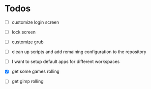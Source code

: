 # Todos

- [ ] customize login screen
- [ ] lock screen
- [ ] customize grub
- [ ] clean up scripts and add remaining configuration to the repository
- [ ] I want to setup default apps for different workspaces
- [x] get some games rolling

- [ ] get gimp rolling

